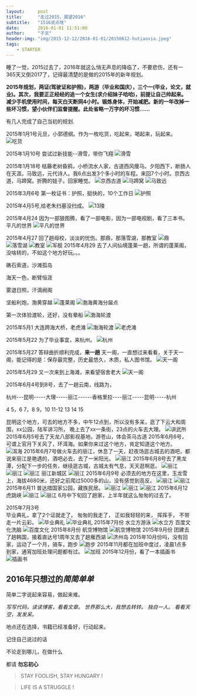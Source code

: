 ```yaml
---
layout:     post
title:      "走过2015，展望2016"
subtitle:   "1516说点啥"
date:       2016-01-01 11:51:00
author:     "子文"
header-img: "img/2015-12-12/2016-01-01/20150612-hutiaoxia.jpeg"
tags:
    - STARTER
---
```


睡了一觉，2015过去了，2016年就这么悄无声息的降临了，不要悲伤，还有一365天又倒2017了，记得最清楚的是做的2015年的新年规划。

**2015年规划，两证(驾驶证和护照)，两游（毕业和国庆），三个一(毕业，论文，就业)。其次，我要正正经经的追一个女生(求介绍妹子哈哈)，前提让自己帅起来。减少手机使用时间，每天白天断网4小时。锻炼身体，开始减肥。新的一年改掉一些坏习惯，望小伙伴们监督提醒。此处省略一万字的坏习惯……**

有几人完成了自己当初的规划.

2015年1月1号元旦，小郭德纲。作为一枚吃货，吃起来，喝起来，玩起来。
![吃货](/img/2016-01-01/20150101-eating.JPG)

2015年1月10号
尝试过新技能--滑雪，带你飞翔
![滑雪](/img/2016-01-01/20150110-snow.JPG)

2015年1月18号
枯藤老树昏鸦，小桥流水人家，古道西风痩马。夕阳西下，断肠人在天涯。马致远，元代诗人。我6点出发3个多小时的车程。来回7个小时。京西古道，马蹄窝。折腾的娃子。回家睡觉。
![京西古道](/img/2016-01-01/20150118-jingxigudao.JPG)
![马蹄窝](/img/2016-01-01/20150118-matiwo.JPG)
![马致远](/img/2016-01-01/20150118-mazhiyuan.JPG)

2015年3月6号
第一枚证书：护照，挺快的，10个工作日
![护照](/img/2016-01-01/20150306-huzhao.JPG)


2015年4月5号,给老朱扫墓没扫成。
![13陵](/img/2016-01-01/20150405-13ling.JPG)

2015年4月24
因为一部狼图腾，看了一部电影，因为一部电视剧，看了三本书。平凡的世界
![平凡的世界](/img/2016-01-01/20150424-peaceworld.JPG)

2015年4月27
回了趟母校，淡淡的忧伤。那鼎，那落雪湖，那教室
![鼎](/img/2016-01-01/20150427-ding.jpeg)
![落雪湖](/img/2016-01-01/20150427-luoxuehu.jpeg)
![教室](/img/2016-01-01/20150427-classroom.jpeg)
![军舰](/img/2016-01-01/20150427-junjian.jpeg)
2015年4月29
去了人间仙境蓬莱一趟，所谓的蓬莱阁，没啥转的，不如这个地方好玩。。。


礁石索道，沙滩孤岛

海天一色，断臂恒涯

雾退日照，汗滴阙阁

坚船利炮，渤黄穿越
![蓬莱阁](/img/2016-01-01/20150429-penglaige.JPG)
![渤海黄海分届点](/img/2016-01-01/20150429-bohuanghai.jpeg)

第一次体验渡轮，还好，没有晕船
![渤海轮渡](/img/2016-01-01/20150429-bohailundu.jpeg)


2015年5月1
大连跨海大桥，老虎滩
![渤海轮渡](/img/2016-01-01/20150430-daliankuahaidaqiao.jpeg)
![老虎滩](/img/2016-01-01/20150501-tige.jpeg)

2015年5月22
为了毕业事宜，来杭州。
![杭州](/img/2016-01-01/20150522-hangzhoudong.JPG)

2015年5月27
答辩曲折顺利完成，**来一趟** 天一阁，一直想过来看看，关于天一阁，能记得的是：保存最完整，历史最悠久，木质，私人图书馆。
![天一阁](/img/2016-01-01/20150527-tianyige.jpeg)

2015年5月29
又一次来到上海滩，来看望宿舍老大
![天一阁](/img/2016-01-01/20150529-shanghai.JPG)

2015年6月4号到8号，去了一趟云南，线路为，

杭州---昆明-----大理-----丽江------香格里拉----丽江-----昆明-----杭州

4      5，6    7，8     9，10    11-12      13       14      15 

昆明这个地方，可去的地方不多，中午12点到，所以没有多呆，逛了下云大和周围，xx公园，陆军讲习所，
晚上去了xx一条街，23点的火车去大理。
![讲武所](/img/2016-01-01/20150604-kunming.jpg)
2015年6月5号去了天龙八部影视基地，游苍山，体会茶马古道
2015年6月6号，可谓上官月下关风了，环洱海。如果你来过这个地方，肯定知道这个地方。
![洱海](/img/2016-01-01/20150606-erhai.jpeg)
2015年6月7号做火车去的丽江，休息了一天，赶夜场逛古城去的酒吧，都说来丽江是艳遇的，酒吧必去，去了一米阳光。
![丽江](/img/2016-01-01/20150607-lijiang.jpeg)
2015年6月8号去了黑龙潭，分配下一步的任务，继续逛古城，古城太有气息，天天逛啊逛。
![丽江](/img/2016-01-01/20150607-heilongtan.jpeg)
![丽江](/img/2016-01-01/20150608-dabingdexiaowu.jpeg)
![丽江](/img/2016-01-01/20150608-jiudian.jpeg)
丽江新城区
![丽江](/img/2016-01-01/20150609-lijiang.jpeg)
2015年6月9号
必须去的地方在这里，玉龙雪上，海拔4680米，还好之前爬过5000多的山，没有感觉到高反。
![丽江](/img/2016-01-01/20150610-yulong.jpeg)
![丽江](/img/2016-01-01/20150610-yulongxueshan.jpeg)
2015年6月11
普达措国家公园，藏族民居。
![丽江](/img/2016-01-01/20150611-pudacuo.jpeg)
![丽江](/img/2016-01-01/20150611-pudacuopintu.jpeg)
![丽江](/img/2016-01-01/20150611-zangzu.jpeg)
2015年6月12
虎跳峡
![丽江](/img/2016-01-01/20150612-hutiaoxia.jpeg)
![丽江](/img/2016-01-01/20150612-hutiaoxia2.jpeg)
6月中下旬回了趟家，上半年就这么匆匆的过去了。

2015年7月3号  
毕业典礼，拿了2个证就走了。
匆匆的我走了，
正如我轻轻的来，
挥挥手，
不带走一片云彩。
![毕业典礼](/img/2016-01-01/20150630-graduation.JPG)
![毕业典礼](/img/2016-01-01/20150703-graduation2.JPG)
2015年7月份
水立方游泳
![水立方](/img/2016-01-01/20150705-shuilifang.JPG)
百度文化洗脑
![百度文化](/img/2016-01-01/20150730-culture.JPG)
2015年8月份
航空博物馆
![航空博物馆](/img/2016-01-01/20150802-plant.jpg)
2015年9月份
团建去了趟韩国，接着直达号1周年又去了趟雁西湖
![济州岛](/img/2016-01-01/20150904-jizhoudao.jpeg)
2015年10月份吗，没有回家，运动了一个月，骑车，跑步
![跑步](/img/2016-01-01/20151011-running.JPG)
2015年11月都在加班中度过，凌晨1点多到家，通宵加班处理问题都有过。
![加班](/img/2016-01-01/20151111-jiaban.JPG)
2015年12月份，看了一本插画书
![插画书](/img/2016-01-01/20151211-book.JPG)

## 2016年只想过的***简简单单***
简单二字说起来容易，做起来难。


*写写代码，读读博客，看看文章。*
*世界那么大，我想去转转。*
*独自一人。*
*看看天空，发发呆。*

地点还在选择，书籍已经准备好，行动起来。

记住自己说过的话

不论走到哪儿，在做什么

都请 **勿忘初心**



>  STAY FOOLISH, STAY HUNGARY !


>  LIFE IS A STRUGGLE !











